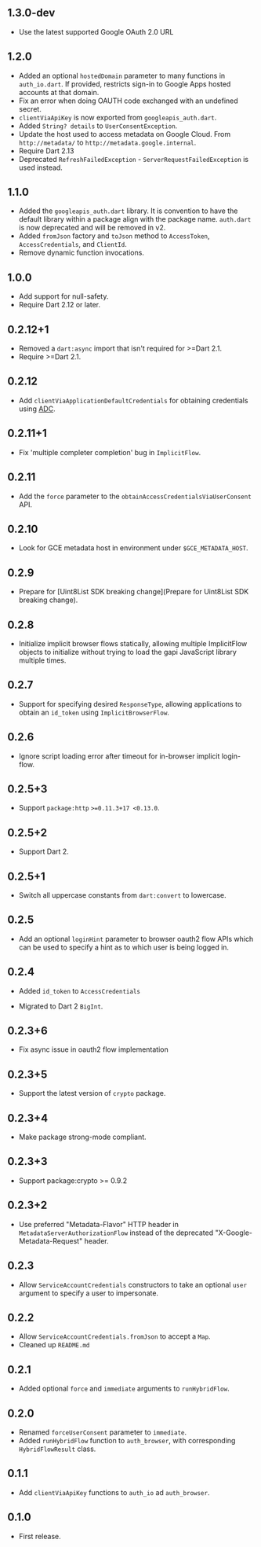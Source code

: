 ## 1.3.0-dev

- Use the latest supported Google OAuth 2.0 URL

## 1.2.0

- Added an optional `hostedDomain` parameter to many functions in
  `auth_io.dart`.
  If provided, restricts sign-in to Google Apps hosted accounts at that domain.
- Fix an error when doing OAUTH code exchanged with an undefined secret.
- `clientViaApiKey` is now exported from `googleapis_auth.dart`.
- Added `String? details` to `UserConsentException`.
- Update the host used to access metadata on Google Cloud.
  From `http://metadata/` to `http://metadata.google.internal`.
- Require Dart 2.13
- Deprecated `RefreshFailedException` - `ServerRequestFailedException` is used
  instead.

## 1.1.0

- Added the `googleapis_auth.dart` library. It is convention to have the default
  library within a package align with the package name. `auth.dart` is now
  deprecated and will be removed in v2. 
- Added `fromJson` factory and `toJson` method to `AccessToken`, 
  `AccessCredentials`, and `ClientId`.
- Remove dynamic function invocations.

## 1.0.0

- Add support for null-safety.
- Require Dart 2.12 or later.

## 0.2.12+1

 * Removed a `dart:async` import that isn't required for \>=Dart 2.1.
 * Require \>=Dart 2.1.

## 0.2.12
 * Add `clientViaApplicationDefaultCredentials` for obtaining credentials using
   [ADC](https://cloud.google.com/docs/authentication/production).

## 0.2.11+1
 * Fix 'multiple completer completion' bug in `ImplicitFlow`.

## 0.2.11
 * Add the `force` parameter to the `obtainAccessCredentialsViaUserConsent` API.

## 0.2.10
 * Look for GCE metadata host in environment under `$GCE_METADATA_HOST`.

## 0.2.9
 * Prepare for [Uint8List SDK breaking change](Prepare for Uint8List SDK breaking change).

## 0.2.8

* Initialize implicit browser flows statically, allowing multiple ImplicitFlow
  objects to initialize without trying to load the gapi JavaScript library
  multiple times.

## 0.2.7

 - Support for specifying desired `ResponseType`, allowing applications to
   obtain an `id_token` using `ImplicitBrowserFlow`.

## 0.2.6

- Ignore script loading error after timeout for in-browser implicit login-flow.

## 0.2.5+3

- Support `package:http` `>=0.11.3+17 <0.13.0`.

## 0.2.5+2

* Support Dart 2.

## 0.2.5+1

* Switch all uppercase constants from `dart:convert` to lowercase.

## 0.2.5

* Add an optional `loginHint` parameter to browser oauth2 flow APIs which can be
  used to specify a hint as to which user is being logged in.

## 0.2.4

* Added `id_token` to `AccessCredentials`

* Migrated to Dart 2 `BigInt`.

## 0.2.3+6

- Fix async issue in oauth2 flow implementation

## 0.2.3+5

- Support the latest version of `crypto` package.

## 0.2.3+4

- Make package strong-mode compliant.

## 0.2.3+3

- Support package:crypto >= 0.9.2

## 0.2.3+2

- Use preferred "Metadata-Flavor" HTTP header in
  `MetadataServerAuthorizationFlow` instead of the deprecated
  "X-Google-Metadata-Request" header.

## 0.2.3

- Allow `ServiceAccountCredentials` constructors to take an optional
  `user` argument to specify a user to impersonate.

## 0.2.2

- Allow `ServiceAccountCredentials.fromJson` to accept a `Map`.
- Cleaned up `README.md`

## 0.2.1
- Added optional `force` and `immediate` arguments to `runHybridFlow`.

## 0.2.0
- Renamed `forceUserConsent` parameter to `immediate`.
- Added `runHybridFlow` function to `auth_browser`, with corresponding
  `HybridFlowResult` class.

## 0.1.1
- Add `clientViaApiKey` functions to `auth_io` ad `auth_browser`.

## 0.1.0
- First release.
